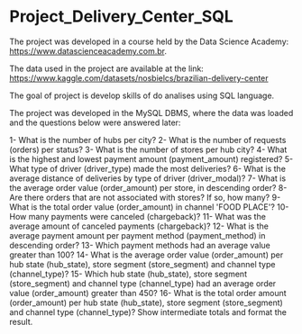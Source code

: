 # Project_Delivery_Center_SQL
 

The project was developed in a course held by the Data Science Academy: https://www.datascienceacademy.com.br.

The data used in the project are available at the link: https://www.kaggle.com/datasets/nosbielcs/brazilian-delivery-center

The goal of project is develop skills of do analises using SQL language. 

The project was developed in the MySQL DBMS, where the data was loaded and the questions below were answered later:

1- What is the number of hubs per city?
2- What is the number of requests (orders) per status?
3- What is the number of stores per hub city?
4- What is the highest and lowest payment amount (payment_amount) registered?
5- What type of driver (driver_type) made the most deliveries?
6- What is the average distance of deliveries by type of driver (driver_modal)?
7- What is the average order value (order_amount) per store, in descending order?
8- Are there orders that are not associated with stores? If so, how many?
9- What is the total order value (order_amount) in channel 'FOOD PLACE'?
10- How many payments were canceled (chargeback)?
11- What was the average amount of canceled payments (chargeback)?
12- What is the average payment amount per payment method (payment_method) in descending order?
13- Which payment methods had an average value greater than 100?
14- What is the average order value (order_amount) per hub state (hub_state), store segment (store_segment) and channel type (channel_type)?
15- Which hub state (hub_state), store segment (store_segment) and channel type (channel_type) had an average order value (order_amount) greater than 450?
16- What is the total order amount (order_amount) per hub state (hub_state), store segment (store_segment) and channel type (channel_type)? Show intermediate totals and format the result.